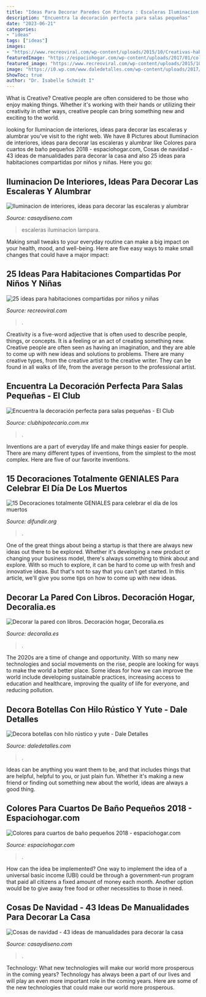 ```yaml
---
title: "Ideas Para Decorar Paredes Con Pintura : Escaleras Iluminacion Lampara"
description: "Encuentra la decoración perfecta para salas pequeñas"
date: "2023-06-21"
categories:
- "ideas"
tags: ["ideas"]
images:
- "https://www.recreoviral.com/wp-content/uploads/2015/10/Creativas-habitaciones-compartidas-por-niños-y-niñas-13.jpg"
featuredImage: "https://espaciohogar.com/wp-content/uploads/2017/01/colores-para-el-bano-marron.jpg"
featured_image: "https://www.recreoviral.com/wp-content/uploads/2015/10/Creativas-habitaciones-compartidas-por-niños-y-niñas-13.jpg"
image: "https://i0.wp.com/www.daledetalles.com/wp-content/uploads/2017/02/botellas-de-vidrio-decoradas.jpg"
ShowToc: true
author: "Dr. Isabelle Schmidt I"
---
```



What is Creative?
Creative people are often considered to be those who enjoy making things. Whether it's working with their hands or utilizing their creativity in other ways, creative people can bring something new and exciting to the world.

	

		
looking for Iluminacion de interiores, ideas para decorar las escaleras y alumbrar you've visit to the right web. We have 8 Pictures about Iluminacion de interiores, ideas para decorar las escaleras y alumbrar like Colores para cuartos de baño pequeños 2018 - espaciohogar.com, Cosas de navidad - 43 ideas de manualidades para decorar la casa and also 25 ideas para habitaciones compartidas por niños y niñas. Here you go:
		
    
## Iluminacion De Interiores, Ideas Para Decorar Las Escaleras Y Alumbrar

<img loading=lazy src="https://casaydiseno.com/wp-content/uploads/2018/08/lampara-de-piso-minimalista-escaleras-resized.jpg" onerror="this.onerror=null;this.src='https://tse1.mm.bing.net/th?id=OIP.osoOZTMI7QSdKq8UKmqQnAHaLG&amp;pid=15.1';" alt="Iluminacion de interiores, ideas para decorar las escaleras y alumbrar">

_Source: casaydiseno.com_

>escaleras iluminacion lampara. 

	

Making small tweaks to your everyday routine can make a big impact on your health, mood, and well-being. Here are five easy ways to make small changes that could have a major impact: 

    
## 25 Ideas Para Habitaciones Compartidas Por Niños Y Niñas

<img loading=lazy src="https://www.recreoviral.com/wp-content/uploads/2015/10/Creativas-habitaciones-compartidas-por-niños-y-niñas-13.jpg" onerror="this.onerror=null;this.src='https://tse1.mm.bing.net/th?id=OIP.WJcSvUb9MypUyjopaPKATAHaFP&amp;pid=15.1';" alt="25 ideas para habitaciones compartidas por niños y niñas">

_Source: recreoviral.com_

>. 

	

Creativity is a five-word adjective that is often used to describe people, things, or concepts. It is a feeling or an act of creating something new. Creative people are often seen as having an imagination, and they are able to come up with new ideas and solutions to problems. There are many creative types, from the creative artist to the creative writer. They can be found in all walks of life, from the average person to the professional artist.

    
## Encuentra La Decoración Perfecta Para Salas Pequeñas - El Club

<img loading=lazy src="https://www.clubhipotecario.com.mx/images/easyblog_images/82/salas/sala-negra.jpg" onerror="this.onerror=null;this.src='https://tse1.mm.bing.net/th?id=OIP.xAjJKtG5yPbD932kNFs2HgHaFj&amp;pid=15.1';" alt="Encuentra la decoración perfecta para salas pequeñas - El Club">

_Source: clubhipotecario.com.mx_

>. 

	

Inventions are a part of everyday life and make things easier for people. There are many different types of inventions, from the simplest to the most complex. Here are five of our favorite inventions.

    
## 15 Decoraciones Totalmente GENIALES Para Celebrar El Día De Los Muertos

<img loading=lazy src="https://difundir.org/wp-content/uploads/2015/10/enhanced-8215-1444667442-2.jpg" onerror="this.onerror=null;this.src='https://tse2.mm.bing.net/th?id=OIP.PtrkNpCv1bLbxrdws60QWAHaLK&amp;pid=15.1';" alt="15 Decoraciones totalmente GENIALES para celebrar el día de los muertos">

_Source: difundir.org_

>. 

	

One of the great things about being a startup is that there are always new ideas out there to be explored. Whether it's developing a new product or changing your business model, there's always something to think about and explore. With so much to explore, it can be hard to come up with fresh and innovative ideas. But that's not to say that you can't get started. In this article, we'll give you some tips on how to come up with new ideas.

    
## Decorar La Pared Con Libros. Decoración Hogar, Decoralia.es

<img loading=lazy src="https://www.decoralia.es/wp-content/uploads/decorar-con-libros-5.jpg" onerror="this.onerror=null;this.src='https://tse2.mm.bing.net/th?id=OIP.9Ijs-f1xnCqVKYUXzhYfQwHaJ4&amp;pid=15.1';" alt="Decorar la pared con libros. Decoración hogar, Decoralia.es">

_Source: decoralia.es_

>. 

	

The 2020s are a time of change and opportunity. With so many new technologies and social movements on the rise, people are looking for ways to make the world a better place. Some ideas for how we can improve the world include developing sustainable practices, increasing access to education and healthcare, improving the quality of life for everyone, and reducing pollution.

    
## Decora Botellas Con Hilo Rústico Y Yute - Dale Detalles

<img loading=lazy src="https://i0.wp.com/www.daledetalles.com/wp-content/uploads/2017/02/botellas-de-vidrio-decoradas.jpg" onerror="this.onerror=null;this.src='https://tse4.mm.bing.net/th?id=OIP.0Nm-FHBsjm1ch1CXItWd1QHaLB&amp;pid=15.1';" alt="Decora botellas con hilo rústico y yute - Dale Detalles">

_Source: daledetalles.com_

>. 

	

Ideas can be anything you want them to be, and that includes things that are helpful, helpful to you, or just plain fun. Whether it's making a new friend or finding out something new about the world, ideas are always a good thing.

    
## Colores Para Cuartos De Baño Pequeños 2018 - Espaciohogar.com

<img loading=lazy src="https://espaciohogar.com/wp-content/uploads/2017/01/colores-para-el-bano-marron.jpg" onerror="this.onerror=null;this.src='https://tse2.mm.bing.net/th?id=OIP.Uc88SKwe4Wa8ej5Xc7biXgHaLp&amp;pid=15.1';" alt="Colores para cuartos de baño pequeños 2018 - espaciohogar.com">

_Source: espaciohogar.com_

>. 

	

How can the idea be implemented?
One way to implement the idea of a universal basic income (UBI) could be through a government-run program that paid all citizens a fixed amount of money each month. Another option would be to give away free food or other necessities to those in need.

    
## Cosas De Navidad - 43 Ideas De Manualidades Para Decorar La Casa

<img loading=lazy src="https://casaydiseno.com/wp-content/uploads/2016/10/f6cf93beb1eb2689e763ad6cf83085c4.jpg" onerror="this.onerror=null;this.src='https://tse3.mm.bing.net/th?id=OIP.J6JD5ORgj8uo5jdJ4nzxiQHaJ3&amp;pid=15.1';" alt="Cosas de navidad - 43 ideas de manualidades para decorar la casa">

_Source: casaydiseno.com_

>. 

	

Technology: What new technologies will make our world more prosperous in the coming years?
Technology has always been a part of our lives and will play an even more important role in the coming years. Here are some of the new technologies that could make our world more prosperous.

